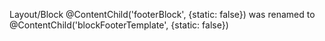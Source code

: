 Layout/Block @ContentChild('footerBlock', {static: false}) was renamed to @ContentChild('blockFooterTemplate', {static: false})
